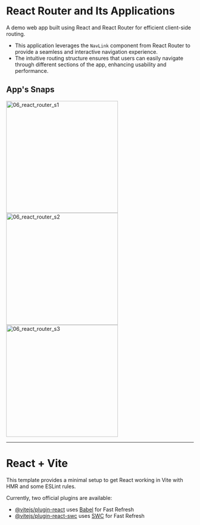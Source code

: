 # React Router and Its Applications

A demo web app built using React and React Router for efficient client-side routing.

- This application leverages the `NavLink` component from React Router to provide a seamless and interactive navigation experience.
- The intuitive routing structure ensures that users can easily navigate through different sections of the app, enhancing usability and performance.

## App's Snaps
<img src="https://github.com/RK-41/learning-react/assets/73783957/8b61c633-753d-44e0-8230-b964e99f147d" alt="06_react_router_s1" width="300px">
<img src="https://github.com/RK-41/learning-react/assets/73783957/44a8badb-f814-494f-8cef-87113052a512" alt="06_react_router_s2" width="300px">
<img src="https://github.com/RK-41/learning-react/assets/73783957/d3b424ed-2a8f-44cc-8fc7-f775c13b7fbf" alt="06_react_router_s3" width="300px">


---

# React + Vite

This template provides a minimal setup to get React working in Vite with HMR and some ESLint rules.

Currently, two official plugins are available:

- [@vitejs/plugin-react](https://github.com/vitejs/vite-plugin-react/blob/main/packages/plugin-react/README.md) uses [Babel](https://babeljs.io/) for Fast Refresh
- [@vitejs/plugin-react-swc](https://github.com/vitejs/vite-plugin-react-swc) uses [SWC](https://swc.rs/) for Fast Refresh
